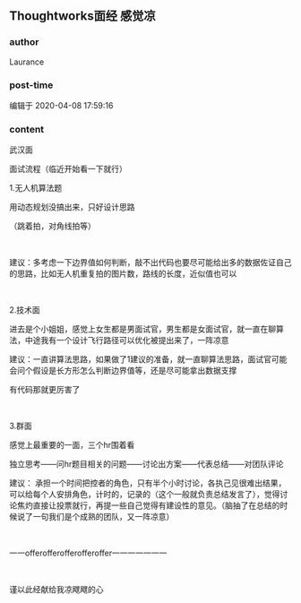 ## Thoughtworks面经 感觉凉
### author 
Laurance
### post-time 

编辑于  2020-04-08 17:59:16
### content 
<div class="post-topic-des nc-post-content">
 <p>
  武汉面
 </p>
 <p>
  面试流程（临近开始看一下就行）
 </p>
 <p>
  1.无人机算法题
 </p>
 <p>
  用动态规划没搞出来，只好设计思路
 </p>
 <p>
  （跳着拍，对角线拍等）
 </p>
 <p>
  <br/>
 </p>
 <p>
  建议：多考虑一下边界值如何判断，敲不出代码也要尽可能给出多的数据佐证自己的思路，比如无人机重复拍的图片数，路线的长度，近似值也可以
 </p>
 <p>
  <br/>
 </p>
 <p>
  2.技术面
 </p>
 <p>
  进去是个小姐姐，感觉上女生都是男面试官，男生都是女面试官，就一直在聊算法，中途我有一个设计飞行路径可以优化被提出来了，一阵凉意
 </p>
 <p>
  建议：一直讲算法思路，如果做了1建议的准备，就一直聊算法思路，面试官可能会问个假设是长方形怎么判断边界值等，还是尽可能拿出数据支撑
 </p>
 <p>
  有代码那就更厉害了
 </p>
 <p>
  <br/>
 </p>
 <p>
  3.群面
 </p>
 <p>
  感觉上最重要的一面，三个hr围着看
 </p>
 <p>
  独立思考——问hr题目相关的问题——讨论出方案——代表总结——对团队评论
 </p>
 <p>
  建议： 承担一个时间把控者的角色，只有半个小时讨论，各执己见很难出结果，可以给每个人安排角色，计时的，记录的（这个一般就负责总结发言了），觉得讨论焦灼直接让投票就行，再提一些自己觉得有建设性的意见。（脑抽了在总结的时候说了一句我们是个成熟的团队，又一阵凉意）
 </p>
 <p>
  <br/>
 </p>
 <p>
  一一offerofferofferofferoffer一一一一一一一
 </p>
 <p>
  <br/>
 </p>
 <p>
  谨以此经献给我凉飕飕的心
 </p>
</div>
